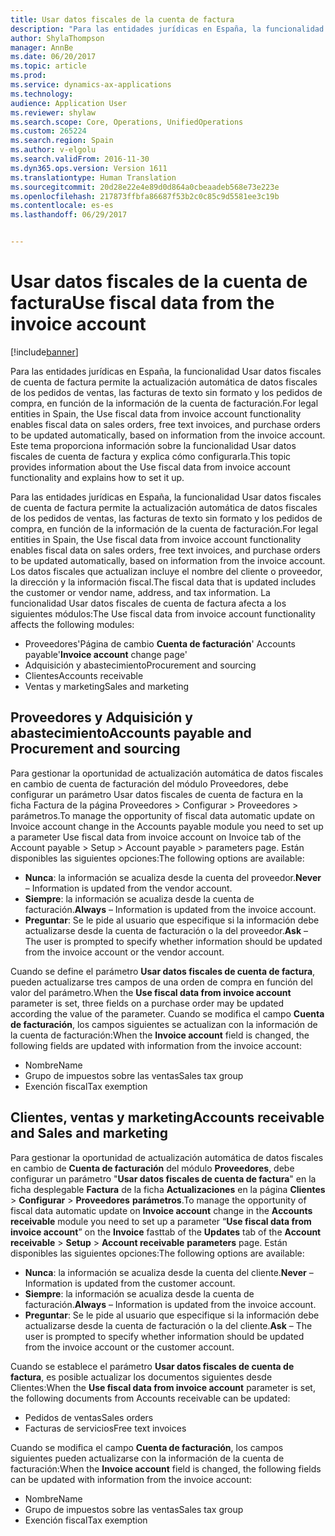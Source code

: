 ```yaml
---
title: Usar datos fiscales de la cuenta de factura
description: "Para las entidades jurídicas en España, la funcionalidad Usar datos fiscales de cuenta de factura permite la actualización automática de datos fiscales de los pedidos de ventas, las facturas de texto sin formato y los pedidos de compra, en función de la información de la cuenta de facturación. Este tema proporciona información sobre la funcionalidad Usar datos fiscales de cuenta de factura y explica cómo configurarla."
author: ShylaThompson
manager: AnnBe
ms.date: 06/20/2017
ms.topic: article
ms.prod: 
ms.service: dynamics-ax-applications
ms.technology: 
audience: Application User
ms.reviewer: shylaw
ms.search.scope: Core, Operations, UnifiedOperations
ms.custom: 265224
ms.search.region: Spain
ms.author: v-elgolu
ms.search.validFrom: 2016-11-30
ms.dyn365.ops.version: Version 1611
ms.translationtype: Human Translation
ms.sourcegitcommit: 20d28e22e4e89d0d864a0cbeaadeb568e73e223e
ms.openlocfilehash: 217873ffbfa86687f53b2c0c85c9d5581ee3c19b
ms.contentlocale: es-es
ms.lasthandoff: 06/29/2017


---
```


# <a name="use-fiscal-data-from-the-invoice-account"></a><span data-ttu-id="13ccb-104">Usar datos fiscales de la cuenta de factura</span><span class="sxs-lookup"><span data-stu-id="13ccb-104">Use fiscal data from the invoice account</span></span>

[!include[banner](../includes/banner.md)]


<span data-ttu-id="13ccb-105">Para las entidades jurídicas en España, la funcionalidad Usar datos fiscales de cuenta de factura permite la actualización automática de datos fiscales de los pedidos de ventas, las facturas de texto sin formato y los pedidos de compra, en función de la información de la cuenta de facturación.</span><span class="sxs-lookup"><span data-stu-id="13ccb-105">For legal entities in Spain, the Use fiscal data from invoice account functionality enables fiscal data on sales orders, free text invoices, and purchase orders to be updated automatically, based on information from the invoice account.</span></span> <span data-ttu-id="13ccb-106">Este tema proporciona información sobre la funcionalidad Usar datos fiscales de cuenta de factura y explica cómo configurarla.</span><span class="sxs-lookup"><span data-stu-id="13ccb-106">This topic provides information about the Use fiscal data from invoice account functionality and explains how to set it up.</span></span>

<span data-ttu-id="13ccb-107">Para las entidades jurídicas en España, la funcionalidad Usar datos fiscales de cuenta de factura permite la actualización automática de datos fiscales de los pedidos de ventas, las facturas de texto sin formato y los pedidos de compra, en función de la información de la cuenta de facturación.</span><span class="sxs-lookup"><span data-stu-id="13ccb-107">For legal entities in Spain, the Use fiscal data from invoice account functionality enables fiscal data on sales orders, free text invoices, and purchase orders to be updated automatically, based on information from the invoice account.</span></span> <span data-ttu-id="13ccb-108">Los datos fiscales que actualizan incluye el nombre del cliente o proveedor, la dirección y la información fiscal.</span><span class="sxs-lookup"><span data-stu-id="13ccb-108">The fiscal data that is updated includes the customer or vendor name, address, and tax information.</span></span> <span data-ttu-id="13ccb-109">La funcionalidad Usar datos fiscales de cuenta de factura afecta a los siguientes módulos:</span><span class="sxs-lookup"><span data-stu-id="13ccb-109">The Use fiscal data from invoice account functionality affects the following modules:</span></span>

-   <span data-ttu-id="13ccb-110">Proveedores'Página de cambio **Cuenta de facturación**' </span><span class="sxs-lookup"><span data-stu-id="13ccb-110">Accounts payable'**Invoice account** change page'</span></span>
-   <span data-ttu-id="13ccb-111">Adquisición y abastecimiento</span><span class="sxs-lookup"><span data-stu-id="13ccb-111">Procurement and sourcing</span></span>
-   <span data-ttu-id="13ccb-112">Clientes</span><span class="sxs-lookup"><span data-stu-id="13ccb-112">Accounts receivable</span></span>
-   <span data-ttu-id="13ccb-113">Ventas y marketing</span><span class="sxs-lookup"><span data-stu-id="13ccb-113">Sales and marketing</span></span>

## <a name="accounts-payable-and-procurement-and-sourcing"></a><span data-ttu-id="13ccb-114">Proveedores y Adquisición y abastecimiento</span><span class="sxs-lookup"><span data-stu-id="13ccb-114">Accounts payable and Procurement and sourcing</span></span>
<span data-ttu-id="13ccb-115">Para gestionar la oportunidad de actualización automática de datos fiscales en cambio de cuenta de facturación del módulo Proveedores, debe configurar un parámetro Usar datos fiscales de cuenta de factura en la ficha Factura de la página Proveedores &gt; Configurar &gt; Proveedores &gt; parámetros.</span><span class="sxs-lookup"><span data-stu-id="13ccb-115">To manage the opportunity of fiscal data automatic update on Invoice account change in the Accounts payable module you need to set up a parameter Use fiscal data from invoice account on Invoice tab of the Account payable &gt; Setup &gt; Account payable &gt; parameters page.</span></span> <span data-ttu-id="13ccb-116">Están disponibles las siguientes opciones:</span><span class="sxs-lookup"><span data-stu-id="13ccb-116">The following options are available:</span></span>

-   <span data-ttu-id="13ccb-117">**Nunca**: la información se acualiza desde la cuenta del proveedor.</span><span class="sxs-lookup"><span data-stu-id="13ccb-117">**Never** – Information is updated from the vendor account.</span></span>
-   <span data-ttu-id="13ccb-118">**Siempre**: la información se acualiza desde la cuenta de facturación.</span><span class="sxs-lookup"><span data-stu-id="13ccb-118">**Always** – Information is updated from the invoice account.</span></span>
-   <span data-ttu-id="13ccb-119">**Preguntar**: Se le pide al usuario que especifique si la información debe actualizarse desde la cuenta de facturación o la del proveedor.</span><span class="sxs-lookup"><span data-stu-id="13ccb-119">**Ask** – The user is prompted to specify whether information should be updated from the invoice account or the vendor account.</span></span>

<span data-ttu-id="13ccb-120">Cuando se define el parámetro **Usar datos fiscales de cuenta de factura**, pueden actualizarse tres campos de una orden de compra en función del valor del parámetro.</span><span class="sxs-lookup"><span data-stu-id="13ccb-120">When the **Use fiscal data from invoice account** parameter is set, three fields on a purchase order may be updated according the value of the parameter.</span></span> <span data-ttu-id="13ccb-121">Cuando se modifica el campo **Cuenta de facturación**, los campos siguientes se actualizan con la información de la cuenta de facturación:</span><span class="sxs-lookup"><span data-stu-id="13ccb-121">When the **Invoice account** field is changed, the following fields are updated with information from the invoice account:</span></span>

-   <span data-ttu-id="13ccb-122">Nombre</span><span class="sxs-lookup"><span data-stu-id="13ccb-122">Name</span></span>
-   <span data-ttu-id="13ccb-123">Grupo de impuestos sobre las ventas</span><span class="sxs-lookup"><span data-stu-id="13ccb-123">Sales tax group</span></span>
-   <span data-ttu-id="13ccb-124">Exención fiscal</span><span class="sxs-lookup"><span data-stu-id="13ccb-124">Tax exemption</span></span>

## <a name="accounts-receivable-and-sales-and-marketing"></a><span data-ttu-id="13ccb-125">Clientes, ventas y marketing</span><span class="sxs-lookup"><span data-stu-id="13ccb-125">Accounts receivable and Sales and marketing</span></span>
<span data-ttu-id="13ccb-126">Para gestionar la oportunidad de actualización automática de datos fiscales en cambio de **Cuenta de facturación** del módulo **Proveedores**, debe configurar un parámetro "**Usar datos fiscales de cuenta de factura**" en la ficha desplegable **Factura** de la ficha **Actualizaciones** en la página **Clientes** &gt; **Configurar** &gt; **Proveedores** **parámetros**.</span><span class="sxs-lookup"><span data-stu-id="13ccb-126">To manage the opportunity of fiscal data automatic update on **Invoice account** change in the **Accounts receivable** module you need to set up a parameter “**Use fiscal data from invoice account**” on the **Invoice** fasttab of the **Updates** tab of the **Account receivable** &gt; **Setup** &gt; **Account receivable** **parameters** page.</span></span> <span data-ttu-id="13ccb-127">Están disponibles las siguientes opciones:</span><span class="sxs-lookup"><span data-stu-id="13ccb-127">The following options are available:</span></span>

-   <span data-ttu-id="13ccb-128">**Nunca**: la información se acualiza desde la cuenta del cliente.</span><span class="sxs-lookup"><span data-stu-id="13ccb-128">**Never** – Information is updated from the customer account.</span></span>
-   <span data-ttu-id="13ccb-129">**Siempre**: la información se acualiza desde la cuenta de facturación.</span><span class="sxs-lookup"><span data-stu-id="13ccb-129">**Always** – Information is updated from the invoice account.</span></span>
-   <span data-ttu-id="13ccb-130">**Preguntar**: Se le pide al usuario que especifique si la información debe actualizarse desde la cuenta de facturación o la del cliente.</span><span class="sxs-lookup"><span data-stu-id="13ccb-130">**Ask** – The user is prompted to specify whether information should be updated from the invoice account or the customer account.</span></span>

<span data-ttu-id="13ccb-131">Cuando se establece el parámetro **Usar datos fiscales de cuenta de factura**, es posible actualizar los documentos siguientes desde Clientes:</span><span class="sxs-lookup"><span data-stu-id="13ccb-131">When the **Use fiscal data from invoice account** parameter is set, the following documents from Accounts receivable can be updated:</span></span>

-   <span data-ttu-id="13ccb-132">Pedidos de ventas</span><span class="sxs-lookup"><span data-stu-id="13ccb-132">Sales orders</span></span>
-   <span data-ttu-id="13ccb-133">Facturas de servicios</span><span class="sxs-lookup"><span data-stu-id="13ccb-133">Free text invoices</span></span>

<span data-ttu-id="13ccb-134">Cuando se modifica el campo **Cuenta de facturación**, los campos siguientes pueden actualizarse con la información de la cuenta de facturación:</span><span class="sxs-lookup"><span data-stu-id="13ccb-134">When the **Invoice account** field is changed, the following fields can be updated with information from the invoice account:</span></span>

-   <span data-ttu-id="13ccb-135">Nombre</span><span class="sxs-lookup"><span data-stu-id="13ccb-135">Name</span></span>
-   <span data-ttu-id="13ccb-136">Grupo de impuestos sobre las ventas</span><span class="sxs-lookup"><span data-stu-id="13ccb-136">Sales tax group</span></span>
-   <span data-ttu-id="13ccb-137">Exención fiscal</span><span class="sxs-lookup"><span data-stu-id="13ccb-137">Tax exemption</span></span>





